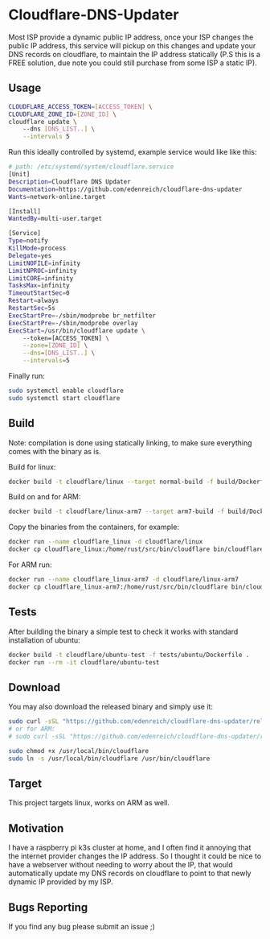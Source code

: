 
# Cloudflare-DNS-Updater

Most ISP provide a dynamic public IP address, once your ISP changes the public IP address, this service will pickup on this changes and update your DNS records on cloudflare, to maintain
the IP address statically (P.S this is a FREE solution, due note you could still purchase from some ISP a static IP).

## Usage

```sh
CLOUDFLARE_ACCESS_TOKEN=[ACCESS_TOKEN] \
CLOUDFLARE_ZONE_ID=[ZONE_ID] \
cloudflare update \ 
    --dns [DNS_LIST..] \
    --intervals 5
```

Run this ideally controlled by systemd, example service would like like this:

```sh
# path: /etc/systemd/system/cloudflare.service
[Unit]
Description=Cloudflare DNS Updater
Documentation=https://github.com/edenreich/cloudflare-dns-updater
Wants=network-online.target

[Install]
WantedBy=multi-user.target

[Service]
Type=notify
KillMode=process
Delegate=yes
LimitNOFILE=infinity
LimitNPROC=infinity
LimitCORE=infinity
TasksMax=infinity
TimeoutStartSec=0
Restart=always
RestartSec=5s
ExecStartPre=-/sbin/modprobe br_netfilter
ExecStartPre=-/sbin/modprobe overlay
ExecStart=/usr/bin/cloudflare update \ 
    --token=[ACCESS_TOKEN] \
    --zone=[ZONE_ID] \
    --dns=[DNS_LIST..] \
    --intervals=5
```

Finally run: 
```sh
sudo systemctl enable cloudflare
sudo systemctl start cloudflare
```

## Build

Note: compilation is done using statically linking, to make sure everything comes with the binary as is.

Build for linux:

```sh
docker build -t cloudflare/linux --target normal-build -f build/Dockerfile .
```

Build on and for ARM:

```sh
docker build -t cloudflare/linux-arm7 --target arm7-build -f build/Dockerfile .
```

Copy the binaries from the containers, for example:

```sh
docker run --name cloudflare_linux -d cloudflare/linux
docker cp cloudflare_linux:/home/rust/src/bin/cloudflare bin/cloudflare
```

For ARM run:

```sh 
docker run --name cloudflare_linux-arm7 -d cloudflare/linux-arm7
docker cp cloudflare_linux-arm7:/home/rust/src/bin/cloudflare bin/cloudflare_arm7
```

## Tests

After building the binary a simple test to check it works with standard installation of ubuntu:
```sh
docker build -t cloudflare/ubuntu-test -f tests/ubuntu/Dockerfile .
docker run --rm -it cloudflare/ubuntu-test
```

## Download

You may also download the released binary and simply use it:

```sh
sudo curl -sSL "https://github.com/edenreich/cloudflare-dns-updater/releases/download/v1.0.1/cloudflare" -o /usr/local/bin/cloudflare
# or for ARM:
# sudo curl -sSL "https://github.com/edenreich/cloudflare-dns-updater/releases/download/v1.0.1/cloudflare_arm" -o /usr/local/bin/cloudflare

sudo chmod +x /usr/local/bin/cloudflare
sudo ln -s /usr/local/bin/cloudflare /usr/bin/cloudflare
```

## Target

This project targets linux, works on ARM as well.

## Motivation

I have a raspberry pi k3s cluster at home, and I often find it annoying that the internet provider changes the IP address.
So I thought it could be nice to have a webserver without needing to worry about the IP, that would automatically update my DNS
records on cloudflare to point to that newly dynamic IP provided by my ISP.

## Bugs Reporting

If you find any bug please submit an issue ;)